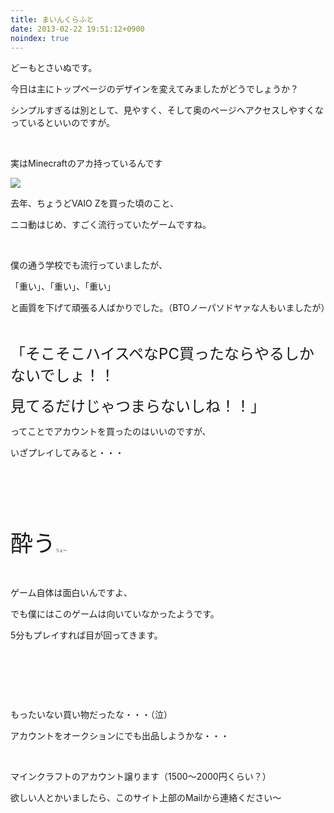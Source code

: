 ```yaml
---
title: まいんくらふと
date: 2013-02-22 19:51:12+0900
noindex: true
---
```

<p>どーもとさいぬです。</p>
<p>今日は主にトップページのデザインを変えてみましたがどうでしょうか？</p>
<p>シンプルすぎるは別として、見やすく、そして奥のページヘアクセスしやすくなっているといいのですが。</p>
<p>&nbsp;</p>
<p>実はMinecraftのアカ持っているんです</p>
<p><img src="https://lh4.googleusercontent.com/-yLukwxag2ao/USdJL07hHhI/AAAAAAAABG8/BbUF65pwHaU/s640/mine.png" /></p>
<p>去年、ちょうどVAIO Zを買った頃のこと、</p>
<p>ニコ動はじめ、すごく流行っていたゲームですね。</p>
<p>&nbsp;</p>
<p>僕の通う学校でも流行っていましたが、</p>
<p>「重い」、「重い」、「重い」</p>
<p>と画質を下げて頑張る人ばかりでした。（BTOノーパソドヤァな人もいましたが）</p>
<p>&nbsp;</p>
<p><span style="font-size:24px;">「そこそこハイスペなPC買ったならやるしかないでしょ！！</span></p>
<p><span style="font-size:24px;">見てるだけじゃつまらないしね！！」</span></p>
<p>ってことでアカウントを買ったのはいいのですが、</p>
<p>いざプレイしてみると・・・</p>
<p>&nbsp;</p>
<p>&nbsp;</p>
<p>&nbsp;</p>
<p><span style="font-size:36px;">酔う</span><span style="font-size:6px;">うぇ〜</span></p>
<p>&nbsp;</p>
<p>ゲーム自体は面白いんですよ、</p>
<p>でも僕にはこのゲームは向いていなかったようです。</p>
<p>5分もプレイすれば目が回ってきます。</p>
<p>&nbsp;</p>
<p>&nbsp;</p>
<p>&nbsp;</p>
<p>もったいない買い物だったな・・・（泣）</p>
<p>アカウントをオークションにでも出品しようかな・・・</p>
<p>&nbsp;</p>
<p>マインクラフトのアカウント譲ります（1500〜2000円くらい？）</p>
<p>欲しい人とかいましたら、このサイト上部のMailから連絡ください〜</p>

